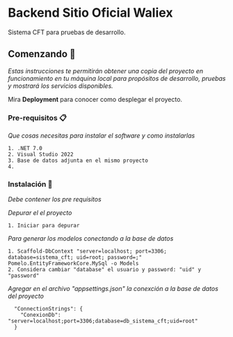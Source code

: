 # Backend Sitio Oficial Waliex

Sistema CFT para pruebas de desarrollo.

## Comenzando 🚀

_Estas instrucciones te permitirán obtener una copia del proyecto en funcionamiento en tu máquina local para propósitos de desarrollo,  pruebas y mostrará los servicios disponibles._

Mira **Deployment** para conocer como desplegar el proyecto.


### Pre-requisitos 📋

_Que cosas necesitas para instalar el software y como instalarlas_

```
1. .NET 7.0
2. Visual Studio 2022
3. Base de datos adjunta en el mismo proyecto
4. 
```

### Instalación 🔧

_Debe contener los pre requisitos_

_Depurar el el proyecto_

```
1. Iniciar para depurar
```
_Para generar los modelos conectando a la base de datos_
```
1. Scaffold-DbContext "server=localhost; port=3306; database=sistema_cft; uid=root; password=;" Pomelo.EntityFrameworkCore.MySql -o Models
2. Considera cambiar "database" el usuario y password: "uid" y "password"
```

_Agregar en el archivo "appsettings.json" la conexción a la base de datos del proyecto_

```
  "ConnectionStrings": {
    "ConexionDb": "server=localhost;port=3306;database=db_sistema_cft;uid=root"
  }
```

